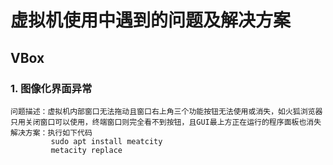 # 虚拟机使用中遇到的问题及解决方案
## VBox
### 1. 图像化界面异常
    问题描述：虚拟机内部窗口无法拖动且窗口右上角三个功能按钮无法使用或消失，如火狐浏览器只用关闭窗口可以使用，终端窗口则完全看不到按钮，且GUI最上方正在运行的程序面板也消失
    解决方案：执行如下代码
             sudo apt install meatcity
             metacity replace